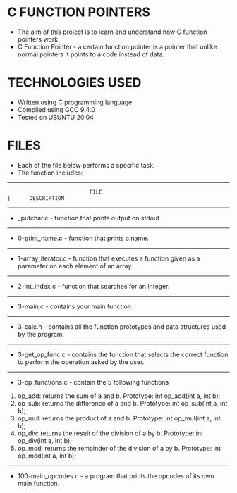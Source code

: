 # C FUNCTION POINTERS
* The aim of this project is to learn and understand how C function pointers work
* C Function Pointer - a certain function pointer is a pointer that unlike normal pointers it points to a code instead of data.

# TECHNOLOGIES USED
* Written using C programming language
* Compiled using GCC 9.4.0
* Tested on UBUNTU 20.04

# FILES
* Each of the file below performs a specific task.
* The function includes:

-----------------------------------------------------------------------------------------------------------------------------------------------------------------------
                              FILE                                             |      DESCRIPTION
----------------------------------------------------------------------------------------------------------------------------------------------------------------------
* _putchar.c - function that prints output on stdout
----------------------------------------------------------------------------------------------------------------------------------------------------------------------
* 0-print_name.c - function that prints a name.
---------------------------------------------------------------------------------------------------------------------------------------------------------------------
* 1-array_iterator.c - function that executes a function given as a parameter on each element of an array.
---------------------------------------------------------------------------------------------------------------------------------------------------------------------
* 2-int_index.c - function that searches for an integer.
---------------------------------------------------------------------------------------------------------------------------------------------------------------------
* 3-main.c - contains your main function 
---------------------------------------------------------------------------------------------------------------------------------------------------------------------
* 3-calc.h - contains all the function prototypes and data structures used by the program.
---------------------------------------------------------------------------------------------------------------------------------------------------------------------
* 3-get_op_func.c - contains the function that selects the correct function to perform the operation asked by the user.
---------------------------------------------------------------------------------------------------------------------------------------------------------------------
* 3-op_functions.c -  contain the 5 following functions 
1. op_add: returns the sum of a and b. Prototype: int op_add(int a, int b);
2. op_sub: returns the difference of a and b. Prototype: int op_sub(int a, int b);
3. op_mul: returns the product of a and b. Prototype: int op_mul(int a, int b);
4. op_div: returns the result of the division of a by b. Prototype: int op_div(int a, int b);
5. op_mod: returns the remainder of the division of a by b. Prototype: int op_mod(int a, int b);
---------------------------------------------------------------------------------------------------------------------------------------------------------------------
* 100-main_opcodes.c - a program that prints the opcodes of its own main function.
